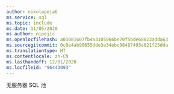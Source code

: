 ```yaml
---
author: nikolapeja6
ms.service: sql
ms.topic: include
ms.date: 11/05/2020
ms.author: nipejic
ms.openlocfilehash: a03081607fb4a3105066be70f5bde68823adda63
ms.sourcegitcommit: 0c0e4ab90655dde3e34ebc08487493e621f25dda
ms.translationtype: HT
ms.contentlocale: zh-CN
ms.lasthandoff: 12/01/2020
ms.locfileid: "96443093"
---
```

无服务器 SQL 池
